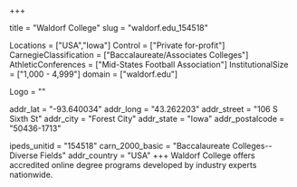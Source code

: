 
+++

title = "Waldorf College"
slug = "waldorf.edu_154518"

Locations = ["USA","Iowa"]
Control = ["Private for-profit"]
CarnegieClassification = ["Baccalaureate/Associates Colleges"]
AthleticConferences = ["Mid-States Football Association"]
InstitutionalSize = ["1,000 - 4,999"]
domain = ["waldorf.edu"]

Logo = ""

addr_lat = "-93.640034"
addr_long = "43.262203"
addr_street = "106 S Sixth St"
addr_city = "Forest City"
addr_state = "Iowa"
addr_postalcode = "50436-1713"

ipeds_unitid = "154518"
carn_2000_basic = "Baccalaureate Colleges--Diverse Fields"
addr_country = "USA"
+++
    Waldorf College offers accredited online degree programs developed by industry experts nationwide. 
